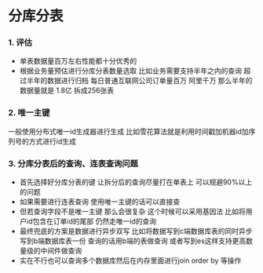 # 分库分表

### 1. 评估
* 单表数据量百万左右性能都十分优秀的
* 根据业务量预估进行分库分表数量选取
比如业务需要支持半年之内的查询 超过半年的数据进行归档
每日普通互联网公司订单量百万 阿里千万
那么半年的数据量就是 1.8亿 拆成256张表

### 2. 唯一主键

一般使用分布式唯一id生成器进行生成
比如雪花算法就是利用时间戳加机器id加序列号的方式进行id生成 

### 3. 分库分表后的查询、连表查询问题

* 首先选择好分库分表的键 让拆分后的查询尽量打在单表上 可以规避90%以上的问题
* 如果需要进行连表查询 使用唯一主键的话可以直接查
* 但若查询字段不是唯一主键 那么会很复杂 这个时候可以采用基因法 
比如将用户id包含在订单id的尾部 仍然走唯一id的查询
* 最终兜底的方案是数据进行异步双写 比如将数据写到c端数据库表的同时异步写到b端数据库表一份
查询的话用b端的表做查询 或者写到es这样支持更高数量级的中间件做查询
* 实在不行也可以查询多个数据库然后在内存里面进行join order by 等操作